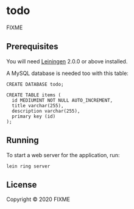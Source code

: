 # todo

FIXME

## Prerequisites

You will need [Leiningen][] 2.0.0 or above installed.

[leiningen]: https://github.com/technomancy/leiningen

A MySQL database is needed too with this table:
```
CREATE DATABASE todo;

CREATE TABLE items (
  id MEDIUMINT NOT NULL AUTO_INCREMENT,
  title varchar(255),
  description varchar(255),
  primary key (id)
);
```


## Running

To start a web server for the application, run:

    lein ring server

## License

Copyright © 2020 FIXME
